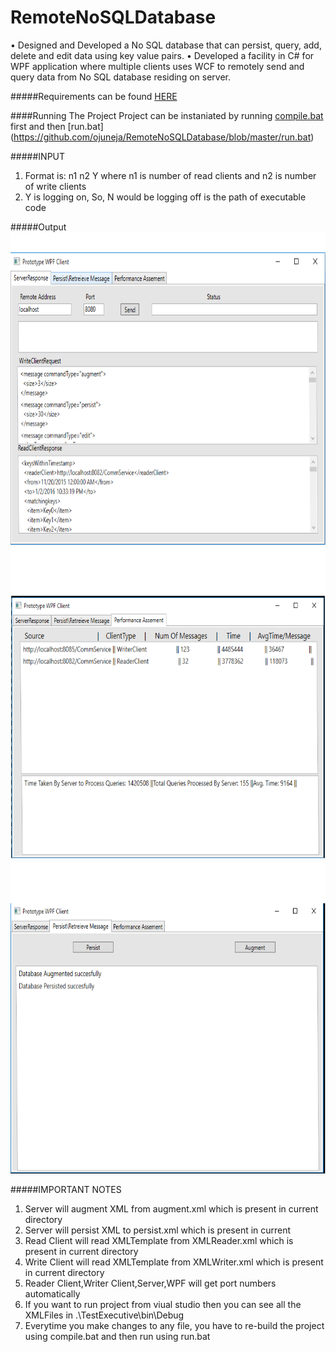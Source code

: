 # RemoteNoSQLDatabase
• Designed and Developed a No SQL database that can persist, query, add, delete and edit data using key value pairs. 
• Developed a facility in C# for WPF application where multiple clients uses WCF to remotely send and query data from No SQL database residing on server.

#####Requirements can be found [HERE](https://github.com/ojuneja/RemoteNoSQLDatabase/blob/master/Requirements.pdf)

####Running The Project
Project can be instaniated by running [compile.bat](https://github.com/ojuneja/RemoteNoSQLDatabase/blob/master/compile.bat) first and then [run.bat] (https://github.com/ojuneja/RemoteNoSQLDatabase/blob/master/run.bat)

#####INPUT
1. Format is: <Path> n1 n2 Y
where n1 is number of read clients
and n2 is number of write clients
2. Y is logging on, So, N would be logging off
<Path> is the path of executable code

#####Output
<img src=https://github.com/ojuneja/RemoteNoSQLDatabase/blob/master/Screenshots/Screenshot1.png width="700" height="500"/>
<img src=https://github.com/ojuneja/RemoteNoSQLDatabase/blob/master/Screenshots/Screen2.png width="700" height="500"/>
<img src=https://github.com/ojuneja/RemoteNoSQLDatabase/blob/master/Screenshots/Screen3.png width="700" height="500"/>

#####IMPORTANT NOTES

1. Server will augment XML from augment.xml which is present in current directory
2. Server will persist XML to persist.xml which is present in current 
3. Read Client will read XMLTemplate from XMLReader.xml which is present in current directory
4. Write Client will read XMLTemplate from XMLWriter.xml which is present in current directory
5. Reader Client,Writer Client,Server,WPF will get port numbers automatically
6. If you want to run project from viual studio then you can see all the XMLFiles in .\TestExecutive\bin\Debug
7. Everytime you make changes to any file, you have to re-build the project using compile.bat and then run using run.bat
